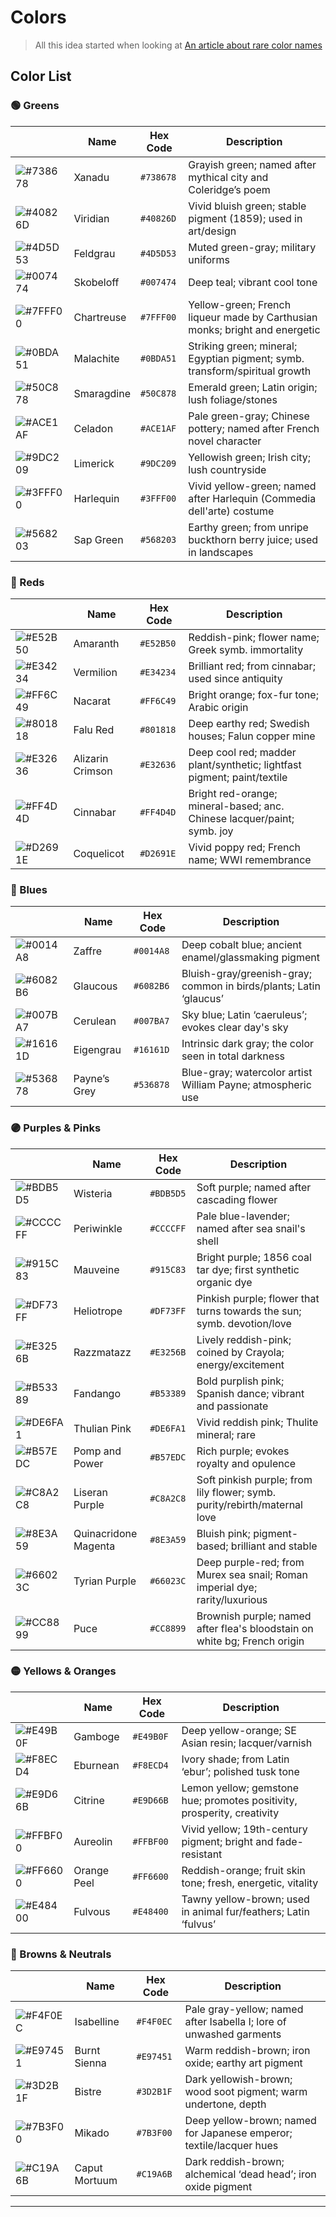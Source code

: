 
# Colors

> All this idea started when looking at [An article about rare color names](https://www.colorpsychology.org/blog/unique-color-names/)

## Color List

### **🟢 Greens**
|  | Name | Hex Code | Description |
|---|---|---|---|
| ![#738678](https://placehold.co/15x15/738678/738678.png) | Xanadu | `#738678` | Grayish green; named after mythical city and Coleridge’s poem |
| ![#40826D](https://placehold.co/15x15/40826D/40826D.png) | Viridian | `#40826D` | Vivid bluish green; stable pigment (1859); used in art/design |
| ![#4D5D53](https://placehold.co/15x15/4D5D53/4D5D53.png) | Feldgrau | `#4D5D53` | Muted green-gray; military uniforms |
| ![#007474](https://placehold.co/15x15/007474/007474.png) | Skobeloff | `#007474` | Deep teal; vibrant cool tone |
| ![#7FFF00](https://placehold.co/15x15/7FFF00/7FFF00.png) | Chartreuse | `#7FFF00` | Yellow-green; French liqueur made by Carthusian monks; bright and energetic |
| ![#0BDA51](https://placehold.co/15x15/0BDA51/0BDA51.png) | Malachite | `#0BDA51` | Striking green; mineral; Egyptian pigment; symb. transform/spiritual growth |
| ![#50C878](https://placehold.co/15x15/50C878/50C878.png) | Smaragdine | `#50C878` | Emerald green; Latin origin; lush foliage/stones |
| ![#ACE1AF](https://placehold.co/15x15/ACE1AF/ACE1AF.png) | Celadon | `#ACE1AF` | Pale green-gray; Chinese pottery; named after French novel character |
| ![#9DC209](https://placehold.co/15x15/9DC209/9DC209.png) | Limerick | `#9DC209` | Yellowish green; Irish city; lush countryside |
| ![#3FFF00](https://placehold.co/15x15/3FFF00/3FFF00.png) | Harlequin | `#3FFF00` | Vivid yellow-green; named after Harlequin (Commedia dell'arte) costume |
| ![#568203](https://placehold.co/15x15/568203/568203.png) | Sap Green | `#568203` | Earthy green; from unripe buckthorn berry juice; used in landscapes |

### **🔴 Reds**
|  | Name | Hex Code | Description |
|---|---|---|---|
| ![#E52B50](https://placehold.co/15x15/E52B50/E52B50.png) | Amaranth | `#E52B50` | Reddish-pink; flower name; Greek symb. immortality |
| ![#E34234](https://placehold.co/15x15/E34234/E34234.png) | Vermilion | `#E34234` | Brilliant red; from cinnabar; used since antiquity |
| ![#FF6C49](https://placehold.co/15x15/FF6C49/FF6C49.png) | Nacarat | `#FF6C49` | Bright orange; fox-fur tone; Arabic origin |
| ![#801818](https://placehold.co/15x15/801818/801818.png) | Falu Red | `#801818` | Deep earthy red; Swedish houses; Falun copper mine |
| ![#E32636](https://placehold.co/15x15/E32636/E32636.png) | Alizarin Crimson | `#E32636` | Deep cool red; madder plant/synthetic; lightfast pigment; paint/textile |
| ![#FF4D4D](https://placehold.co/15x15/FF4D4D/FF4D4D.png) | Cinnabar | `#FF4D4D` | Bright red-orange; mineral-based; anc. Chinese lacquer/paint; symb. joy |
| ![#D2691E](https://placehold.co/15x15/D2691E/D2691E.png) | Coquelicot | `#D2691E` | Vivid poppy red; French name; WWI remembrance |

### **🔵 Blues**
|  | Name | Hex Code | Description |
|---|---|---|---|
| ![#0014A8](https://placehold.co/15x15/0014A8/0014A8.png) | Zaffre | `#0014A8` | Deep cobalt blue; ancient enamel/glassmaking pigment |
| ![#6082B6](https://placehold.co/15x15/6082B6/6082B6.png) | Glaucous | `#6082B6` | Bluish-gray/greenish-gray; common in birds/plants; Latin ‘glaucus’ |
| ![#007BA7](https://placehold.co/15x15/007BA7/007BA7.png) | Cerulean | `#007BA7` | Sky blue; Latin ‘caeruleus’; evokes clear day's sky |
| ![#16161D](https://placehold.co/15x15/16161D/16161D.png) | Eigengrau | `#16161D` | Intrinsic dark gray; the color seen in total darkness |
| ![#536878](https://placehold.co/15x15/536878/536878.png) | Payne’s Grey | `#536878` | Blue-gray; watercolor artist William Payne; atmospheric use |

### **🟣 Purples & Pinks**
|  | Name | Hex Code | Description |
|---|---|---|---|
| ![#BDB5D5](https://placehold.co/15x15/BDB5D5/BDB5D5.png) | Wisteria | `#BDB5D5` | Soft purple; named after cascading flower |
| ![#CCCCFF](https://placehold.co/15x15/CCCCFF/CCCCFF.png) | Periwinkle | `#CCCCFF` | Pale blue-lavender; named after sea snail's shell |
| ![#915C83](https://placehold.co/15x15/915C83/915C83.png) | Mauveine | `#915C83` | Bright purple; 1856 coal tar dye; first synthetic organic dye |
| ![#DF73FF](https://placehold.co/15x15/DF73FF/DF73FF.png) | Heliotrope | `#DF73FF` | Pinkish purple; flower that turns towards the sun; symb. devotion/love |
| ![#E3256B](https://placehold.co/15x15/E3256B/E3256B.png) | Razzmatazz | `#E3256B` | Lively reddish-pink; coined by Crayola; energy/excitement |
| ![#B53389](https://placehold.co/15x15/B53389/B53389.png) | Fandango | `#B53389` | Bold purplish pink; Spanish dance; vibrant and passionate |
| ![#DE6FA1](https://placehold.co/15x15/DE6FA1/DE6FA1.png) | Thulian Pink | `#DE6FA1` | Vivid reddish pink; Thulite mineral; rare |
| ![#B57EDC](https://placehold.co/15x15/B57EDC/B57EDC.png) | Pomp and Power | `#B57EDC` | Rich purple; evokes royalty and opulence |
| ![#C8A2C8](https://placehold.co/15x15/C8A2C8/C8A2C8.png) | Liseran Purple | `#C8A2C8` | Soft pinkish purple; from lily flower; symb. purity/rebirth/maternal love |
| ![#8E3A59](https://placehold.co/15x15/8E3A59/8E3A59.png) | Quinacridone Magenta | `#8E3A59` | Bluish pink; pigment-based; brilliant and stable |
| ![#66023C](https://placehold.co/15x15/66023C/66023C.png) | Tyrian Purple | `#66023C` | Deep purple-red; from Murex sea snail; Roman imperial dye; rarity/luxurious |
| ![#CC8899](https://placehold.co/15x15/CC8899/CC8899.png) | Puce | `#CC8899` | Brownish purple; named after flea's bloodstain on white bg; French origin |

### **🟡 Yellows & Oranges**
|  | Name | Hex Code | Description |
|---|---|---|---|
| ![#E49B0F](https://placehold.co/15x15/E49B0F/E49B0F.png) | Gamboge | `#E49B0F` | Deep yellow-orange; SE Asian resin; lacquer/varnish |
| ![#F8ECD4](https://placehold.co/15x15/F8ECD4/F8ECD4.png) | Eburnean | `#F8ECD4` | Ivory shade; from Latin ‘ebur’; polished tusk tone |
| ![#E9D66B](https://placehold.co/15x15/E9D66B/E9D66B.png) | Citrine | `#E9D66B` | Lemon yellow; gemstone hue; promotes positivity, prosperity, creativity |
| ![#FFBF00](https://placehold.co/15x15/FFBF00/FFBF00.png) | Aureolin | `#FFBF00` | Vivid yellow; 19th-century pigment; bright and fade-resistant |
| ![#FF6600](https://placehold.co/15x15/FF6600/FF6600.png) | Orange Peel | `#FF6600` | Reddish-orange; fruit skin tone; fresh, energetic, vitality |
| ![#E48400](https://placehold.co/15x15/E48400/E48400.png) | Fulvous | `#E48400` | Tawny yellow-brown; used in animal fur/feathers; Latin ‘fulvus’ |

### **🤎 Browns & Neutrals**
|  | Name | Hex Code | Description |
|---|---|---|---|
| ![#F4F0EC](https://placehold.co/15x15/F4F0EC/F4F0EC.png) | Isabelline | `#F4F0EC` | Pale gray-yellow; named after Isabella I; lore of unwashed garments |
| ![#E97451](https://placehold.co/15x15/E97451/E97451.png) | Burnt Sienna | `#E97451` | Warm reddish-brown; iron oxide; earthy art pigment |
| ![#3D2B1F](https://placehold.co/15x15/3D2B1F/3D2B1F.png) | Bistre | `#3D2B1F` | Dark yellowish-brown; wood soot pigment; warm undertone, depth |
| ![#7B3F00](https://placehold.co/15x15/7B3F00/7B3F00.png) | Mikado | `#7B3F00` | Deep yellow-brown; named for Japanese emperor; textile/lacquer hues |
| ![#C19A6B](https://placehold.co/15x15/C19A6B/C19A6B.png) | Caput Mortuum | `#C19A6B` | Dark reddish-brown; alchemical ‘dead head’; iron oxide pigment |

---

<!-- 
| Name | Hex Code | Swatch | Description |
|---|---|:---:|---|
| 🟢 Greens |
| Xanadu | `#738678` | ![#738678](https://placehold.co/15x15/738678/738678.png) | Grayish green; named after mythical city and Coleridge’s poem |
| Viridian | `#40826D` | ![#40826D](https://placehold.co/15x15/40826D/40826D.png) | Vivid bluish green; stable pigment (1859); used in art/design |
| Feldgrau | `#4D5D53` | ![#4D5D53](https://placehold.co/15x15/4D5D53/4D5D53.png) | Muted green-gray; military uniforms |
| Skobeloff | `#007474` | ![#007474](https://placehold.co/15x15/007474/007474.png) | Deep teal; vibrant cool tone |
| Chartreuse | `#7FFF00` | ![#7FFF00](https://placehold.co/15x15/7FFF00/7FFF00.png) | Yellow-green; French liqueur made by Carthusian monks; bright and energetic |
| Malachite | `#0BDA51` | ![#0BDA51](https://placehold.co/15x15/0BDA51/0BDA51.png) | Striking green; mineral; Egyptian pigment; symb. transform/spiritual growth |
| Smaragdine | `#50C878` | ![#50C878](https://placehold.co/15x15/50C878/50C878.png) | Emerald green; Latin origin; lush foliage/stones |
| Celadon | `#ACE1AF` | ![#ACE1AF](https://placehold.co/15x15/ACE1AF/ACE1AF.png) | Pale green-gray; Chinese pottery; named after French novel character |
| Limerick | `#9DC209` | ![#9DC209](https://placehold.co/15x15/9DC209/9DC209.png) | Yellowish green; Irish city; lush countryside |
| Harlequin | `#3FFF00` | ![#3FFF00](https://placehold.co/15x15/3FFF00/3FFF00.png) | Vivid yellow-green; named after Harlequin (Commedia dell'arte) costume |
| Sap Green | `#568203` | ![#568203](https://placehold.co/15x15/568203/568203.png) | Earthy green; from unripe buckthorn berry juice; used in landscapes |
| 🔴 Reds |  |  |  |
| Amaranth | `#E52B50` | ![#E52B50](https://placehold.co/15x15/E52B50/E52B50.png) | Reddish-pink; flower name; Greek symb. immortality |
| Vermilion | `#E34234` | ![#E34234](https://placehold.co/15x15/E34234/E34234.png) | Brilliant red; from cinnabar; used since antiquity |
| Nacarat | `#FF6C49` | ![#FF6C49](https://placehold.co/15x15/FF6C49/FF6C49.png) | Bright orange; fox-fur tone; Arabic origin |
| Falu Red | `#801818` | ![#801818](https://placehold.co/15x15/801818/801818.png) | Deep earthy red; Swedish houses; Falun copper mine |
| Alizarin Crimson | `#E32636` | ![#E32636](https://placehold.co/15x15/E32636/E32636.png) | Deep cool red; madder plant/synthetic; lightfast pigment; paint/textile |
| Cinnabar | `#FF4D4D` | ![#FF4D4D](https://placehold.co/15x15/FF4D4D/FF4D4D.png) | Bright red-orange; mineral-based; anc. Chinese lacquer/paint; symb. joy |
| Coquelicot | `#D2691E` | ![#D2691E](https://placehold.co/15x15/D2691E/D2691E.png) | Vivid poppy red; French name; WWI remembrance |
| 🔵 Blues |  |  |  |
| Zaffre | `#0014A8` | ![#0014A8](https://placehold.co/15x15/0014A8/0014A8.png) | Deep cobalt blue; ancient enamel/glassmaking pigment |
| Glaucous | `#6082B6` | ![#6082B6](https://placehold.co/15x15/6082B6/6082B6.png) | Bluish-gray/greenish-gray; common in birds/plants; Latin ‘glaucus’ |
| Cerulean | `#007BA7` | ![#007BA7](https://placehold.co/15x15/007BA7/007BA7.png) | Sky blue; Latin ‘caeruleus’; evokes clear day's sky |
| Bleu de France | `#318CE7` | ![#318CE7](https://placehold.co/15x15/318CE7/318CE7.png) | Bright French blue; national flag/sports; cultural identity |
| Eigengrau | `#16161D` | ![#16161D](https://placehold.co/15x15/16161D/16161D.png) | Intrinsic dark gray; the color seen in total darkness |
| Payne’s Grey | `#536878` | ![#536878](https://placehold.co/15x15/536878/536878.png) | Blue-gray; watercolor artist William Payne; atmospheric use |
| 🟣 Purples & Pinks |  |  |  |
| Wisteria | `#BDB5D5` | ![#BDB5D5](https://placehold.co/15x15/BDB5D5/BDB5D5.png) | Soft purple; named after cascading flower |
| Periwinkle | `#CCCCFF` | ![#CCCCFF](https://placehold.co/15x15/CCCCFF/CCCCFF.png) | Pale blue-lavender; named after sea snail's shell |
| Mauveine | `#915C83` | ![#915C83](https://placehold.co/15x15/915C83/915C83.png) | Bright purple; 1856 coal tar dye; first synthetic organic dye |
| Heliotrope | `#DF73FF` | ![#DF73FF](https://placehold.co/15x15/DF73FF/DF73FF.png) | Pinkish purple; flower that turns towards the sun; symb. devotion/love |
| Razzmatazz | `#E3256B` | ![#E3256B](https://placehold.co/15x15/E3256B/E3256B.png) | Lively reddish-pink; coined by Crayola; energy/excitement |
| Fandango | `#B53389` | ![#B53389](https://placehold.co/15x15/B53389/B53389.png) | Bold purplish pink; Spanish dance; vibrant and passionate |
| Thulian Pink | `#DE6FA1` | ![#DE6FA1](https://placehold.co/15x15/DE6FA1/DE6FA1.png) | Vivid reddish pink; Thulite mineral; rare |
| Pomp and Power | `#B57EDC` | ![#B57EDC](https://placehold.co/15x15/B57EDC/B57EDC.png) | Rich purple; evokes royalty and opulence |
| Liseran Purple | `#C8A2C8` | ![#C8A2C8](https://placehold.co/15x15/C8A2C8/C8A2C8.png) | Soft pinkish purple; from lily flower; symb. purity/rebirth/maternal love |
| Quinacridone Magenta | `#8E3A59` | ![#8E3A59](https://placehold.co/15x15/8E3A59/8E3A59.png) | Bluish pink; pigment-based; brilliant and stable |
| Tyrian Purple | `#66023C` | ![#66023C](https://placehold.co/15x15/66023C/66023C.png) | Deep purple-red; from Murex sea snail; Roman imperial dye; rarity/luxurious |
| Puce | `#CC8899` | ![#CC8899](https://placehold.co/15x15/CC8899/CC8899.png) | Brownish purple; named after flea's bloodstain on white bg; French origin |
| 🟡 Yellows & Oranges |  |  |  |
| Gamboge | `#E49B0F` | ![#E49B0F](https://placehold.co/15x15/E49B0F/E49B0F.png) | Deep yellow-orange; SE Asian resin; lacquer/varnish |
| Eburnean | `#F8ECD4` | ![#F8ECD4](https://placehold.co/15x15/F8ECD4/F8ECD4.png) | Ivory shade; from Latin ‘ebur’; polished tusk tone |
| Citrine | `#E9D66B` | ![#E9D66B](https://placehold.co/15x15/E9D66B/E9D66B.png) | Lemon yellow; gemstone hue; promotes positivity, prosperity, creativity |
| Aureolin | `#FFBF00` | ![#FFBF00](https://placehold.co/15x15/FFBF00/FFBF00.png) | Vivid yellow; 19th-century pigment; bright and fade-resistant |
| Orange Peel | `#FF6600` | ![#FF6600](https://placehold.co/15x15/FF6600/FF6600.png) | Reddish-orange; fruit skin tone; fresh, energetic, vitality |
| Fulvous | `#E48400` | ![#E48400](https://placehold.co/15x15/E48400/E48400.png) | Tawny yellow-brown; used in animal fur/feathers; Latin ‘fulvus’ |
| 🤎 Browns & Neutrals |  |  |  |
| Isabelline | `#F4F0EC` | ![#F4F0EC](https://placehold.co/15x15/F4F0EC/F4F0EC.png) | Pale gray-yellow; named after Isabella I; lore of unwashed garments |
| Burnt Sienna | `#E97451` | ![#E97451](https://placehold.co/15x15/E97451/E97451.png) | Warm reddish-brown; iron oxide; earthy art pigment |
| Bistre | `#3D2B1F` | ![#3D2B1F](https://placehold.co/15x15/3D2B1F/3D2B1F.png) | Dark yellowish-brown; wood soot pigment; warm undertone, depth |
| Mikado | `#7B3F00` | ![#7B3F00](https://placehold.co/15x15/7B3F00/7B3F00.png) | Deep yellow-brown; named for Japanese emperor; textile/lacquer hues |
| Caput Mortuum | `#C19A6B` | ![#C19A6B](https://placehold.co/15x15/C19A6B/C19A6B.png) | Dark reddish-brown; alchemical ‘dead head’; iron oxide pigment |
-->

<!-- 
Xanadu		#738678 – Grayish green; named after mythical city and Coleridge’s poem
Viridian	#40826D – Vivid bluish green; stable pigment (1859); used in art/design
Feldgrau	#4D5D53 – Muted green-gray; military uniforms
Skobeloff	#007474 – Deep teal; vibrant cool tone
Chartreuse	#7FFF00 – Yellow-green; French liqueur made by Carthusian monks; bright and energetic
Malachite	#0BDA51 – Striking green; mineral; Egyptian pigment; symb. transform/spiritual growth
Smaragdine	#50C878 – Emerald green; Latin origin; lush foliage/stones
Celadon	#ACE1AF – Pale green-gray; Chinese pottery; named after French novel character
Limerick	#9DC209 – Yellowish green; Irish city; lush countryside
Harlequin	#3FFF00 – Vivid yellow-green; named after Harlequin (Commedia dell'arte) costume
Sap Green	#568203 – Earthy green; from unripe buckthorn berry juice; used in landscapes

🔴 Reds
Amaranth	#E52B50 – Reddish-pink; flower name; Greek symb. immortality
Vermilion	#E34234 – Brilliant red; from cinnabar; used since antiquity
Nacarat	#FF6C49 – Bright orange; fox-fur tone; Arabic origin
Falu Red	#801818 – Deep earthy red; Swedish houses; Falun copper mine
Alizarin Crimson	#E32636 – Deep cool red; madder plant/synthetic; lightfast pigment; paint/textile
Cinnabar	#FF4D4D – Bright red-orange; mineral-based; anc. Chinese lacquer/paint; symb. joy
Coquelicot	#D2691E – Vivid poppy red; French name; WWI remembrance

🔵 Blues
Zaffre		#0014A8 – Deep cobalt blue; ancient enamel/glassmaking pigment
Glaucous	#6082B6 – Bluish-gray/greenish-gray; common in birds/plants; Latin ‘glaucus’
Cerulean	#007BA7 – Sky blue; Latin ‘caeruleus’; evokes clear day's sky
Bleu de France	#318CE7 – Bright French blue; national flag/sports; cultural identity
Eigengrau	#16161D – Intrinsic dark gray; the color seen in total darkness
Payne’s Grey	#536878 – Blue-gray; watercolor artist William Payne; atmospheric use

🟣 Purples & Pinks
Wisteria	#BDB5D5 – Soft purple; named after cascading flower
Periwinkle	#CCCCFF – Pale blue-lavender; named after sea snail's shell
Mauveine	#915C83 – Bright purple; 1856 coal tar dye; first synthetic organic dye
Heliotrope	#DF73FF – Pinkish purple; flower that turns towards the sun; symb. devotion/love
Razzmatazz	#E3256B – Lively reddish-pink; coined by Crayola; energy/excitement
Fandango	#B53389 – Bold purplish pink; Spanish dance; vibrant and passionate
Thulian Pink	#DE6FA1 – Vivid reddish pink; Thulite mineral; rare
Pomp and Power	#B57EDC – Rich purple; evokes royalty and opulence
Liseran Purple	#C8A2C8 – Soft pinkish purple; from lily flower; symb. purity/rebirth/maternal love
Quinacridone Magenta	#8E3A59 – Bluish pink; pigment-based; brilliant and stable
Tyrian Purple	#66023C – Deep purple-red; from Murex sea snail; Roman imperial dye; rarity/luxurious
Puce		#CC8899 – Brownish purple; named after flea's bloodstain on white bg; French origin

🟡 Yellows & Oranges
Gamboge	#E49B0F – Deep yellow-orange; SE Asian resin; lacquer/varnish
Eburnean	#F8ECD4 – Ivory shade; from Latin ‘ebur’; polished tusk tone
Citrine		#E9D66B – Lemon yellow; gemstone hue; promotes positivity, prosperity, creativity
Aureolin	#FFBF00 – Vivid yellow; 19th-century pigment; bright and fade-resistant
Orange Peel	#FF6600 – Reddish-orange; fruit skin tone; fresh, energetic, vitality
Fulvous	#E48400 – Tawny yellow-brown; used in animal fur/feathers; Latin ‘fulvus’

🤎 Browns & Neutrals
Isabelline	#F4F0EC – Pale gray-yellow; named after Isabella I; lore of unwashed garments
Burnt Sienna	#E97451 – Warm reddish-brown; iron oxide; earthy art pigment
Bistre		#3D2B1F – Dark yellowish-brown; wood soot pigment; warm undertone, depth
Mikado		#7B3F00 – Deep yellow-brown; named for Japanese emperor; textile/lacquer hues
Caput Mortuum	#C19A6B – Dark reddish-brown; alchemical ‘dead head’; iron oxide pigment 
--> 
